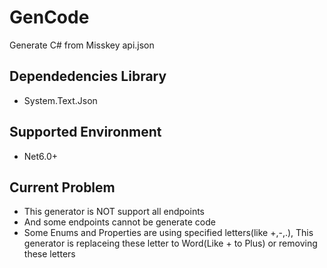 # GenCode

Generate C# from Misskey api.json

## Dependedencies Library

* System.Text.Json

## Supported Environment

* Net6.0+

## Current Problem

* This generator is NOT support all endpoints
* And some endpoints cannot be generate code
* Some Enums and Properties are using specified letters(like +,-,.), This generator is replaceing these letter to Word(Like + to Plus) or removing these letters
